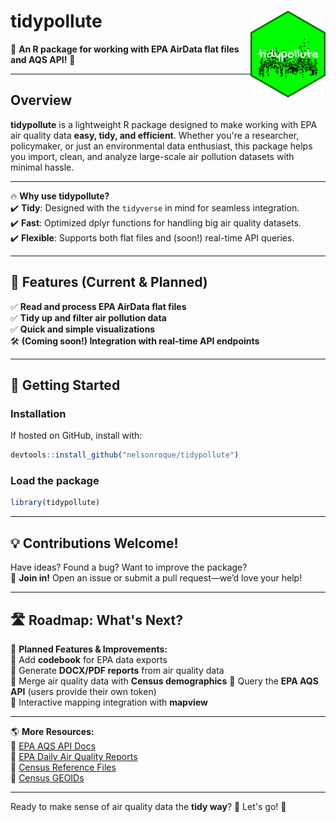 # **tidypollute** <img src="man/figures/logo.png" align="right" width="120"/>

🚀 **An R package for working with EPA AirData flat files and AQS API!** 🚀  

---

## **Overview**  
**tidypollute** is a lightweight R package designed to make working with EPA air quality data **easy, tidy, and efficient**. Whether you're a researcher, policymaker, or just an environmental data enthusiast, this package helps you import, clean, and analyze large-scale air pollution datasets with minimal hassle.  

---

🔥 **Why use tidypollute?**  
✔️ **Tidy**: Designed with the `tidyverse` in mind for seamless integration.  
✔️ **Fast**: Optimized dplyr functions for handling big air quality datasets.  
✔️ **Flexible**: Supports both flat files and (soon!) real-time API queries.  

---

## **📌 Features (Current & Planned)**  
✅ **Read and process EPA AirData flat files**  
✅ **Tidy up and filter air pollution data**  
✅ **Quick and simple visualizations**  
🛠️ **(Coming soon!) Integration with real-time API endpoints**  

---

## **🚀 Getting Started**  

### **Installation**  
If hosted on GitHub, install with:  
```r
devtools::install_github("nelsonroque/tidypollute")
```

### **Load the package**  
```r
library(tidypollute)
```

---

## **💡 Contributions Welcome!**  
Have ideas? Found a bug? Want to improve the package?  
📢 **Join in!** Open an issue or submit a pull request—we’d love your help!  

---

## **🛣️ Roadmap: What's Next?**  
🚀 **Planned Features & Improvements:**  
🔹 Add **codebook** for EPA data exports  
🔹 Generate **DOCX/PDF reports** from air quality data  
🔹 Merge air quality data with **Census demographics**
🔹 Query the **EPA AQS API** (users provide their own token)  
🔹 Interactive mapping integration with **mapview**  

---

🌎 **More Resources:**  
📌 [EPA AQS API Docs](https://aqs.epa.gov/aqsweb/documents/data_api.html)  
📌 [EPA Daily Air Quality Reports](https://www.epa.gov/outdoor-air-quality-data/air-data-daily-air-quality-tracker-pdf-report)  
📌 [Census Reference Files](https://www.census.gov/geographies/reference-files.html)  
📌 [Census GEOIDs](https://www.census.gov/programs-surveys/geography/guidance/geo-identifiers.html)  


---

Ready to make sense of air quality data the **tidy way**? 🌱 Let's go! 🚀
